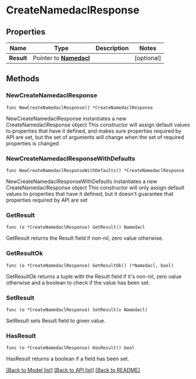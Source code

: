 # CreateNamedaclResponse

## Properties

Name | Type | Description | Notes
------------ | ------------- | ------------- | -------------
**Result** | Pointer to [**Namedacl**](Namedacl.md) |  | [optional] 

## Methods

### NewCreateNamedaclResponse

`func NewCreateNamedaclResponse() *CreateNamedaclResponse`

NewCreateNamedaclResponse instantiates a new CreateNamedaclResponse object
This constructor will assign default values to properties that have it defined,
and makes sure properties required by API are set, but the set of arguments
will change when the set of required properties is changed

### NewCreateNamedaclResponseWithDefaults

`func NewCreateNamedaclResponseWithDefaults() *CreateNamedaclResponse`

NewCreateNamedaclResponseWithDefaults instantiates a new CreateNamedaclResponse object
This constructor will only assign default values to properties that have it defined,
but it doesn't guarantee that properties required by API are set

### GetResult

`func (o *CreateNamedaclResponse) GetResult() Namedacl`

GetResult returns the Result field if non-nil, zero value otherwise.

### GetResultOk

`func (o *CreateNamedaclResponse) GetResultOk() (*Namedacl, bool)`

GetResultOk returns a tuple with the Result field if it's non-nil, zero value otherwise
and a boolean to check if the value has been set.

### SetResult

`func (o *CreateNamedaclResponse) SetResult(v Namedacl)`

SetResult sets Result field to given value.

### HasResult

`func (o *CreateNamedaclResponse) HasResult() bool`

HasResult returns a boolean if a field has been set.


[[Back to Model list]](../README.md#documentation-for-models) [[Back to API list]](../README.md#documentation-for-api-endpoints) [[Back to README]](../README.md)


